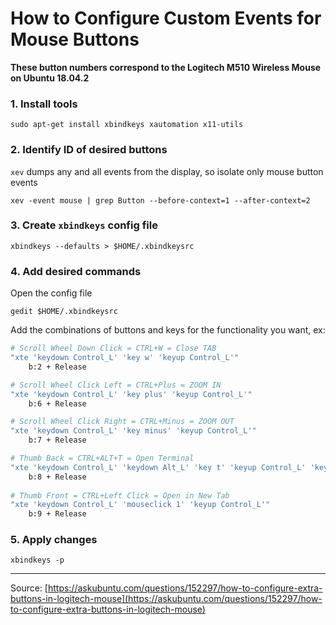 # How to Configure Custom Events for Mouse Buttons

**These button numbers correspond to the Logitech M510 Wireless Mouse on Ubuntu 18.04.2**

### **1. Install tools**
```
sudo apt-get install xbindkeys xautomation x11-utils
```
### **2. Identify ID of desired buttons**
`xev` dumps any and all events from the display, so isolate only mouse button events
```
xev -event mouse | grep Button --before-context=1 --after-context=2
```
### **3. Create `xbindkeys` config file**
```
xbindkeys --defaults > $HOME/.xbindkeysrc  
```
### **4. Add desired commands** 
Open the config file
```
gedit $HOME/.xbindkeysrc
```
Add the combinations of buttons and keys for the functionality you want, ex:
```bash
# Scroll Wheel Down Click = CTRL+W = Close TAB 
"xte 'keydown Control_L' 'key w' 'keyup Control_L'"
    b:2 + Release

# Scroll Wheel Click Left = CTRL+Plus = ZOOM IN
"xte 'keydown Control_L' 'key plus' 'keyup Control_L'"
    b:6 + Release

# Scroll Wheel Click Right = CTRL+Minus = ZOOM OUT
"xte 'keydown Control_L' 'key minus' 'keyup Control_L'"
    b:7 + Release

# Thumb Back = CTRL+ALT+T = Open Terminal
"xte 'keydown Control_L' 'keydown Alt_L' 'key t' 'keyup Control_L' 'keyup Alt_L'"
    b:8 + Release
    
# Thumb Front = CTRL+Left Click = Open in New Tab
"xte 'keydown Control_L' 'mouseclick 1' 'keyup Control_L'"
    b:9 + Release
```
### **5. Apply changes**
```
xbindkeys -p
```
---
Source: [https://askubuntu.com/questions/152297/how-to-configure-extra-buttons-in-logitech-mouse](https://askubuntu.com/questions/152297/how-to-configure-extra-buttons-in-logitech-mouse)
